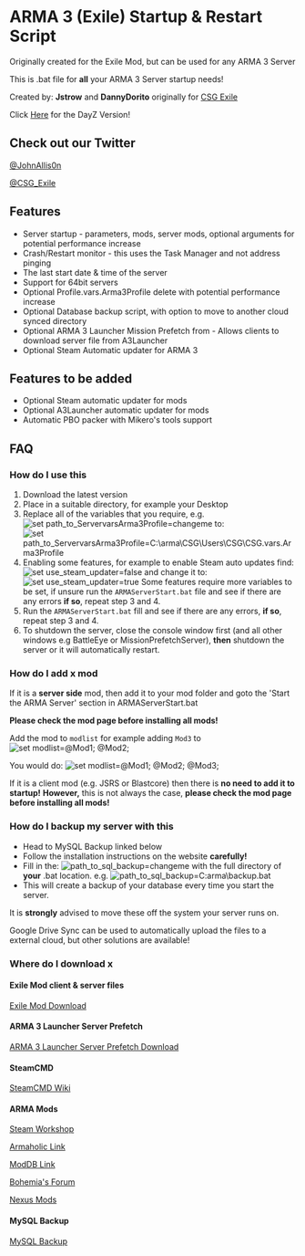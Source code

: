 # ARMA 3 (Exile) Startup & Restart Script

Originally created for the Exile Mod, but can be used for any ARMA 3 Server

This is .bat file for **all** your ARMA 3 Server startup needs!

Created by: **Jstrow** and **DannyDorito** originally for [CSG Exile](https://www.csgcommunity.com)

Click [Here](https://github.com/DannyDorito/DayZ-Startup-and-Restart-Script) for the DayZ Version!

## Check out our Twitter

[@JohnAllis0n](https://twitter.com/JohnAllis0n)

[@CSG_Exile](https://twitter.com/CSG_Exile)

## Features

* Server startup - parameters, mods, server mods, optional arguments for potential performance increase
* Crash/Restart monitor - this uses the Task Manager and not address pinging
* The last start date & time of the server
* Support for 64bit servers
* Optional Profile.vars.Arma3Profile delete with potential performance increase
* Optional Database backup script, with option to move to another cloud synced directory
* Optional ARMA 3 Launcher Mission Prefetch from - Allows clients to download server file from A3Launcher
* Optional Steam Automatic updater for ARMA 3

## Features to be added

* Optional Steam automatic updater for mods
* Optional A3Launcher automatic updater for mods
* Automatic PBO packer with Mikero's tools support

## FAQ

### How do I use this

1. Download the latest version
2. Place in a suitable directory, for example your Desktop
3. Replace all of the variables that you require, e.g. ![set path_to_ServervarsArma3Profile=changeme](https://i.imgur.com/svri9W0.png) to: ![set path_to_ServervarsArma3Profile=C:\arma\CSG\Users\CSG\CSG.vars.Arma3Profile](https://i.imgur.com/p27kTKK.png)
4. Enabling some features, for example to enable Steam auto updates find: ![set use_steam_updater=false](https://i.imgur.com/dnlZHqs.png) and change it to: ![set use_steam_updater=true](https://i.imgur.com/7OPRUDR.png) Some features require more variables to be set, if unsure run the ``ARMAServerStart.bat`` file and see if there are any errors **if so**, repeat step 3 and 4.
5. Run the ``ARMAServerStart.bat`` fill and see if there are any errors, **if so**, repeat step 3 and 4.
6. To shutdown the server, close the console window first (and all other windows e.g BattleEye or MissionPrefetchServer), **then** shutdown the server or it will automatically restart.

### How do I add x mod

If it is a **server side** mod, then add it to your mod folder and goto the 'Start the ARMA Server' section in ARMAServerStart.bat

**Please check the mod page before installing all mods!**

Add the mod to ``modlist`` for example adding ``Mod3`` to ![set modlist=@Mod1; @Mod2;](https://i.imgur.com/i9fSMkk.png)

You would do:
![set modlist=@Mod1; @Mod2; @Mod3;](https://i.imgur.com/xNzbMm6.png)

If it is a client mod (e.g. JSRS or Blastcore) then there is **no need to add it to startup!**
**However,** this is not always the case, **please check the mod page before installing all mods!**

### How do I backup my server with this

* Head to MySQL Backup linked below
* Follow the installation instructions on the website **carefully!**
* Fill in the: ![path_to_sql_backup=changeme](https://i.imgur.com/ndWtJdn.png) with the full directory of **your** .bat location. e.g. ![path_to_sql_backup=C:arma\backup.bat](https://i.imgur.com/2wRNtDV.png)
* This will create a backup of your database every time you start the server.

It is **strongly** advised to move these off the system your server runs on.

Google Drive Sync can be used to automatically upload the files to a external cloud, but other solutions are available!

### Where do I download x

#### Exile Mod client & server files

[Exile Mod Download](https://exilemod.com/downloads)

#### ARMA 3 Launcher Server Prefetch

[ARMA 3 Launcher Server Prefetch Download](https://a3.launcher.eu/download)

#### SteamCMD

[SteamCMD Wiki](https://developer.valvesoftware.com/wiki/SteamCMD)

#### ARMA Mods

[Steam Workshop](https://developer.valvesoftware.com/wiki/SteamCMD)

[Armaholic Link](http://www.armaholic.com)

[ModDB Link](https://www.moddb.com/games/arma-3/mods)

[Bohemia's Forum](https://forums.bohemia.net/forums/forum/156-arma-3-addons-mods-complete)

[Nexus Mods](https://www.nexusmods.com/arma3)

#### MySQL Backup

[MySQL Backup](https://www.redolive.com/utah-web-designers-blog/automated-mysql-backup-for-windows)
